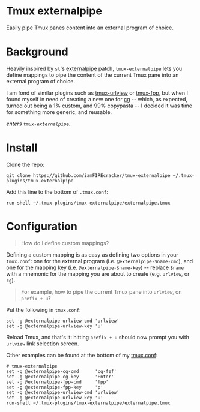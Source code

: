 # Tmux externalpipe

Easily pipe Tmux panes content into an external program of choice.

# Background

Heavily inspired by `st`'s
[externalpipe](https://st.suckless.org/patches/externalpipe/) patch,
`tmux-externalpipe` lets you define mappings to pipe the content of the current
Tmux pane into an external program of choice.

I am fond of similar plugins such as
[tmux-urlview](https://github.com/tmux-plugins/tmux-urlview) or
[tmux-fpp](https://github.com/tmux-plugins/tmux-fpp), but when I found myself
in need of creating a new one for [cg](https://github.com/iamFIREcracker/cg)
-- which, as expected, turned out being a 1% custom, and 99% copypasta --
I decided it was time for something more generic, and reusable.

_enters `tmux-externalpipe`.._

# Install

Clone the repo:

    git clone https://github.com/iamFIREcracker/tmux-externalpipe ~/.tmux-plugins/tmux-externalpipe

Add this line to the bottom of `.tmux.conf`:

    run-shell ~/.tmux-plugins/tmux-externalpipe/externalpipe.tmux

# Configuration

> How do I define custom mappings?

Defining a custom mapping is as easy as defining two options in your
`tmux.conf`: one for the external program (i.e. `@externalpipe-$name-cmd`), and
one for the mapping key (i.e.  `@externalpipe-$name-key`) -- replace `$name`
with a mnemonic for the mapping you are about to create (e.g. `urlview`, or
`cg`).

> For example, how to pipe the current Tmux pane into `urlview`, on
> `prefix + u`?

Put the following in `tmux.conf`:

    set -g @externalpipe-urlview-cmd 'urlview'
    set -g @externalpipe-urlview-key 'u'

Reload Tmux, and that's it: hitting `prefix + u` should now prompt you with
`urlview` link selection screen.

Other examples can be found at the bottom of my
[tmux.conf](https://github.com/iamFIREcracker/dotfiles/blob/master/.tmux.conf):

    # tmux-externalpipe
    set -g @externalpipe-cg-cmd      'cg-fzf'
    set -g @externalpipe-cg-key      'Enter'
    set -g @externalpipe-fpp-cmd     'fpp'
    set -g @externalpipe-fpp-key     'p'
    set -g @externalpipe-urlview-cmd 'urlview'
    set -g @externalpipe-urlview-key 'u'
    run-shell ~/.tmux-plugins/tmux-externalpipe/externalpipe.tmux
